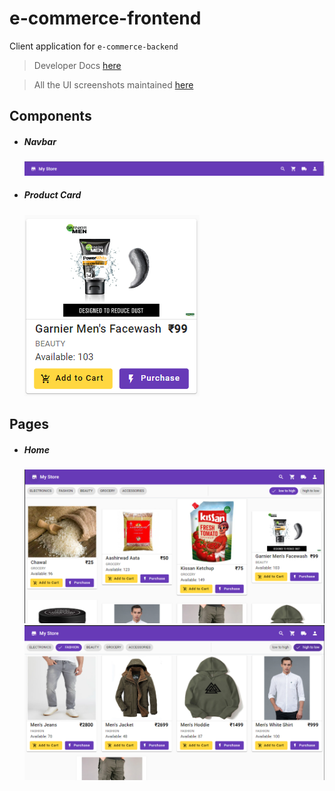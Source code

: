 # e-commerce-frontend

Client application for `e-commerce-backend`

> Developer Docs [here](./DeveloperDoc.md)

> All the UI screenshots maintained [here](./ui)

## Components

* ##### Navbar
  ![navbar](./ui/components/navbar.png "Navbar")
* ##### Product Card
  ![product card](./ui/components/product-card.png)

## Pages

* ##### Home
  ![one](./ui/pages/home/one.png)
  ![two](./ui/pages/home/two.png)
